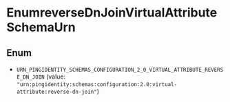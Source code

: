 

# EnumreverseDnJoinVirtualAttributeSchemaUrn

## Enum


* `URN_PINGIDENTITY_SCHEMAS_CONFIGURATION_2_0_VIRTUAL_ATTRIBUTE_REVERSE_DN_JOIN` (value: `"urn:pingidentity:schemas:configuration:2.0:virtual-attribute:reverse-dn-join"`)



